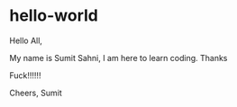 # hello-world

Hello All,

My name is Sumit Sahni, I am here to learn coding. Thanks 

Fuck!!!!!! 

Cheers,
Sumit
